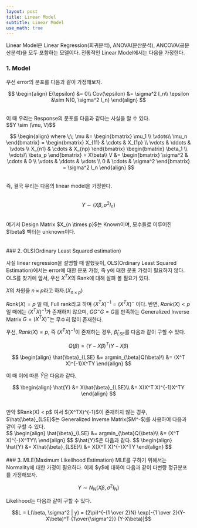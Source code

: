 ```yaml
---
layout: post
title: Linear Model
subtitle: Linear Model
use_math: true
---
```


Linear Model은 Linear Regression(회귀분석), ANOVA(분산분석), ANCOVA(공분산분석)을 모두 포함하는 모델이다. 전통적인 Linear Model에서는 다음을 가정한다.

### 1. Model

우선 error의 분포를 다음과 같이 가정해보자.

$$
\begin{align}
E(\epsilon) &= 0\\
Cov(\epsilon) &= \sigma^2 I_n\\
\epsilon &\sim N(0, \sigma^2 I_n)
\end{align}
$$

<br>
이 때 우리는 Response의 분포를 다음과 같다는 사실을 알 수 있다.

<br>
$$Y \sim (\mu, V)$$

<br>

$$
\begin{align}
where \;\;
\mu &=
\begin{bmatrix}
\mu_1 \\
\vdots\\
\mu_n
\end{bmatrix} =
\begin{bmatrix}
X_{11} & \cdots & X_{1p} \\
\vdots & \ddots & \vdots \\
X_{n1} & \cdots & X_{np}
\end{bmatrix}
\begin{bmatrix}
\beta_1 \\
\vdots\\
\beta_p
\end{bmatrix}
= X\beta\\
V &=
\begin{bmatrix}
\sigma^2 & \cdots & 0 \\
\vdots & \ddots & \vdots \\
0 & \cdots & \sigma^2
\end{bmatrix}
= \sigma^2 I_n
\end{align}
$$

<br>
즉, 결국 우리는 다음의 linear model을 가정한다.
<br>
<br>

$$ Y \sim (X\beta,\sigma^2 I_n)$$

<br>
여기서 Design Matrix $X_{n \times p}$는 Known이며, 모수들로 이루어진 $\beta$ 벡터는 unknown이다.
<br>
<br>
<br>
### 2. OLS(Ordinary Least Squared estimation)

사실 linear regression을 설명할 때 말했듯이, OLS(Ordinary Least Squared Estimation)에서는 error에 대한 분포 가정, 즉 y에 대한 분포 가정이 필요하지 않다. OLS를 찾기에 앞서, 우선 $X^TX$의 Rank에 대해 살펴 볼 필요가 있다.

$X$의 차원을 $n \times p$라고 하자.($X_{n \times p}$)

$Rank(X) = p$ 일 때, Full rank라고 하며 $(X^TX)^{-1} = (X^TX)^{-}$ 이다. 반면,
$Rank(X) < p$ 일 때에는 $(X^TX)^{-1}$가 존재하지 않으며, $GG^{-}G = G$를 만족하는 Generalized Inverse Matrix $G = (X^TX)^{-}$는 무수히 많이 존재한다.

우선, $Rank(X) = p$, 즉 $(X^TX)^{-1}$이 존재하는 경우, $\hat{\beta}_{LSE}$를 다음과 같이 구할 수 있다.
<br>


$$Q(\beta) = (Y-X\beta)^T(Y-X\beta)$$

$$
\begin{align}
\hat{\beta}_{LSE} &= argmin_{\beta}Q(\beta)\\
&= (X^T X)^{-1}X^TY
\end{align}
$$

이 때 이에 따른 $\hat{Y}$은 다음과 같다.

$$
\begin{align}
\hat{Y} &= X\hat{\beta}_{LSE}\\ &= X(X^T X)^{-1}X^TY
\end{align}
$$

<br>
만약 $Rank(X) < p$ 여서 $(X^TX)^{-1}$이 존재하지 않는 경우, $\hat{\beta}_{LSE}$는 Generalized Inverse Matrix($M^-$)를 사용하여 다음과 같이 구할 수 있다.

<br>
$$
\begin{align}
\hat{\beta}_{LSE} &= argmin_{\beta}Q(\beta)\\
&= (X^T X)^{-}X^TY\\
\end{align}
$$
$\hat{Y}$은 다음과 같다.
$$
\begin{align}
\hat{Y} &= X\hat{\beta}_{LSE}\\ &= X(X^T X)^{-}X^TY
\end{align}
$$

<br>
<br>
### 3. MLE(Maximum Likelihood Estimation)
MLE를 구하기 위해서는 Normality에 대한 가정이 필요하다. 이제 $y$에 대하여 다음과 같이 다변량 정규분포를 가정해보자.

$$ Y \sim N_{N}(X\beta, \sigma^2 I_N)$$

Likelihood는 다음과 같이 구할 수 있다.

$$L = L(\beta, \sigma^2 | y) = (2\pi)^{-{1 \over 2}N} \exp[-{1 \over 2}(Y-X\beta)^T {1\over{\sigma^2}} (Y-X\beta)]$$
